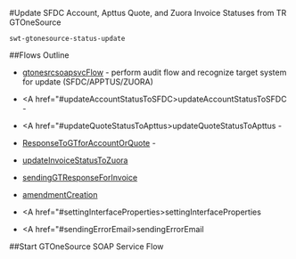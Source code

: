#Update SFDC Account, Apttus Quote, and Zuora Invoice Statuses from TR GTOneSource

    swt-gtonesource-status-update

##Flows Outline

* <A href="#gtonesrcsoapsvcFlow">gtonesrcsoapsvcFlow</A> - perform audit flow and recognize target system for update (SFDC/APPTUS/ZUORA)

* <A href="#updateAccountStatusToSFDC>updateAccountStatusToSFDC</A> - 

* <A href="#updateQuoteStatusToApttus>updateQuoteStatusToApttus</A> -

* <A href="#ResponseToGTforAccountOrQuote">ResponseToGTforAccountOrQuote</A> -

* <A href="#updateInvoiceStatusToZuora">updateInvoiceStatusToZuora</A>

* <A href="#sendingGTResponseForInvoice">sendingGTResponseForInvoice</A>

* <A href="#amendmentCreation">amendmentCreation</A>

* <A href="#settingInterfaceProperties>settingInterfaceProperties</A>

* <A href="#sendingErrorEmail>sendingErrorEmail</A>

<A name="gtonesrcsoapsvcFlow">
##Start GTOneSource SOAP Service Flow</A>
